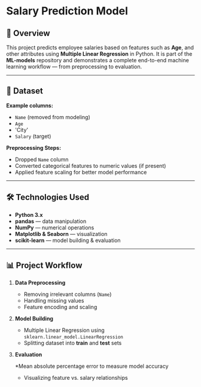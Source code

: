 

# Salary Prediction Model

## 📌 Overview

This project predicts employee salaries based on features such as **Age**,  and other attributes using **Multiple Linear Regression** in Python.
It is part of the **ML-models** repository and demonstrates a complete end-to-end machine learning workflow — from preprocessing to evaluation.

---

## 📂 Dataset

**Example columns:**

* `Name` (removed from modeling)
* `Age`
* 'City'
* `Salary` (target)

**Preprocessing Steps:**

* Dropped `Name` column
* Converted categorical features to numeric values (if present)
* Applied feature scaling for better model performance

---

## 🛠️ Technologies Used

* **Python 3.x**
* **pandas** — data manipulation
* **NumPy** — numerical operations
* **Matplotlib & Seaborn** — visualization
* **scikit-learn** — model building & evaluation

---

## 📊 Project Workflow

1. **Data Preprocessing**

   * Removing irrelevant columns (`Name`)
   * Handling missing values
   * Feature encoding and scaling

2. **Model Building**

   * Multiple Linear Regression using `sklearn.linear_model.LinearRegression`
   * Splitting dataset into **train** and **test** sets

3. **Evaluation**

   *Mean absolute percentage error to measure model accuracy
   * Visualizing feature vs. salary relationships
